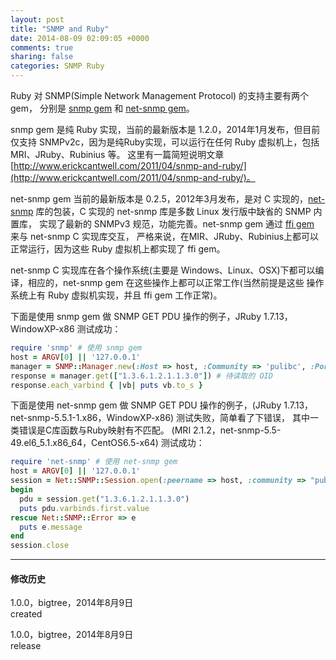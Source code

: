 ```yaml
---
layout: post
title: "SNMP and Ruby"
date: 2014-08-09 02:09:05 +0000
comments: true
sharing: false
categories: SNMP Ruby
---
```

<!-- more -->

Ruby 对 SNMP(Simple Network Management Protocol) 的支持主要有两个 gem，
分别是 [snmp gem](https://github.com/hallidave/ruby-snmp) 和 [net-snmp gem](https://github.com/mixtli/net-snmp)。

snmp gem 是纯 Ruby 实现，当前的最新版本是 1.2.0，2014年1月发布，但目前仅支持 SNMPv2c，因为是纯Ruby实现，可以运行在任何 Ruby 虚拟机上，包括 MRI、JRuby、Rubinius 等。
这里有一篇简短说明文章 [http://www.erickcantwell.com/2011/04/snmp-and-ruby/](http://www.erickcantwell.com/2011/04/snmp-and-ruby/)。


net-snmp gem 当前的最新版本是 0.2.5，2012年3月发布，是对 C 实现的，[net-snmp](http://www.net-snmp.org) 库的包装，C 实现的 net-snmp 库是多数 Linux 发行版中缺省的 SNMP 内置库，
实现了最新的 SNMPv3 规范，功能完善。net-snmp gem 通过 [ffi gem](https://github.com/ffi/ffi) 来与 net-snmp C 实现库交互，
严格来说，在MIR、JRuby、Rubinius上都可以正常运行，因为这些 Ruby 虚拟机上都实现了 ffi gem。

net-snmp C 实现库在各个操作系统(主要是 Windows、Linux、OSX)下都可以编译，相应的，net-snmp gem 在这些操作上都可以正常工作(当然前提是这些
操作系统上有 Ruby 虚拟机实现，并且 ffi gem 工作正常)。

下面是使用 snmp gem 做 SNMP GET PDU 操作的例子，JRuby 1.7.13，WindowXP-x86 测试成功：

``` ruby
require 'snmp' # 使用 snmp gem
host = ARGV[0] || '127.0.0.1'
manager = SNMP::Manager.new(:Host => host, :Community => 'pulibc', :Port => 161)
response = manager.get(["1.3.6.1.2.1.1.3.0"]) # 待读取的 OID
response.each_varbind { |vb| puts vb.to_s }
```

下面是使用 net-snmp gem 做 SNMP GET PDU 操作的例子，(JRuby 1.7.13，net-snmp-5.5.1-1.x86，WindowXP-x86) 测试失败，简单看了下错误，
其中一类错误是C库函数与Ruby映射有不匹配。
(MRI 2.1.2，net-snmp-5.5-49.el6_5.1.x86_64，CentOS6.5-x64) 测试成功：

``` ruby
require 'net-snmp' # 使用 net-snmp gem
host = ARGV[0] || '127.0.0.1'
session = Net::SNMP::Session.open(:peername => host, :community => "public" )
begin
  pdu = session.get("1.3.6.1.2.1.1.3.0")
  puts pdu.varbinds.first.value
rescue Net::SNMP::Error => e
  puts e.message
end
session.close
```

- - -
#### 修改历史
1.0.0，bigtree，2014年8月9日  
created  

1.0.0，bigtree，2014年8月9日  
release
